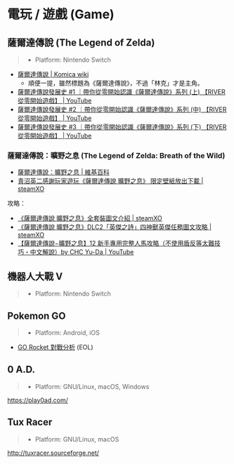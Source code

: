# 電玩 / 遊戲 (Game)

## 薩爾達傳說 (The Legend of Zelda)

> * Platform: Nintendo Switch

* [薩爾達傳說 | Komica wiki](https://wiki.komica.org/%E8%96%A9%E7%88%BE%E9%81%94%E5%82%B3%E8%AA%AA)
  * 順便一提，雖然標題為《薩爾達傳說》，不過「林克」才是主角。
* [薩爾達傳說發展史 #1 ｜帶你從零開始認識《薩爾達傳說》系列 (上) 【RIVER 從零開始遊戲】 | YouTube](https://www.youtube.com/watch?v=lJeYhxCjoxE)
* [薩爾達傳說發展史 #2 ｜帶你從零開始認識《薩爾達傳說》系列 (中) 【RIVER 從零開始遊戲】 | YouTube](https://www.youtube.com/watch?v=sJAhQN7x2bM)
* [薩爾達傳說發展史 #3 ｜帶你從零開始認識《薩爾達傳說》系列 (下) 【RIVER 從零開始遊戲】 | YouTube](https://www.youtube.com/watch?v=Vzx53t1aXAc)

### 薩爾達傳說：曠野之息 (The Legend of Zelda: Breath of the Wild)

* [薩爾達傳說：曠野之息 | 維基百科](https://zh.wikipedia.org/zh-tw/%E5%A1%9E%E5%B0%94%E8%BE%BE%E4%BC%A0%E8%AF%B4_%E6%97%B7%E9%87%8E%E4%B9%8B%E6%81%AF)
* [青沼英二感謝玩家遊玩《薩爾達傳說 曠野之息》 限定壁紙放出下載 | steamXO](https://www.steamxo.com/2017/04/19/16518)

攻略：

* [《薩爾達傳說 曠野之息》全套裝圖文介紹 | steamXO](https://www.steamxo.com/2018/05/10/185556)
* [《薩爾達傳說 曠野之息》DLC2「英傑之詩」四神獸英傑任務圖文攻略 | steamXO](https://www.steamxo.com/2017/12/11/96947)
* [【薩爾達傳說−曠野之息】12 新手專用完整人馬攻略（不使用盾反等太難技巧・中文解說）by CHC Yu-Da | YouTube](https://www.youtube.com/watch?v=QGtFTN75YvQ)


## 機器人大戰 V

> * Platform: Nintendo Switch

## Pokemon GO

> * Platform: Android, iOS

* [GO Rocket 對戰分析](https://gorocket.drx.tw/#!index.md) (EOL)

## 0 A.D.

> * Platform: GNU/Linux, macOS, Windows

https://play0ad.com/

## Tux Racer

> * Platform: GNU/Linux, macOS

http://tuxracer.sourceforge.net/
